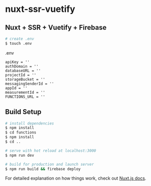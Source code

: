 # nuxt-ssr-vuetify

## Nuxt + SSR + Vuetify + Firebase

```bash
# create .env
$ touch .env
```
.env
 ```
apiKey = ''
authDomain = ''
databaseURL = ''
projectId = ''
storageBucket = ''
messagingSenderId = ''
appId = ''
measurementId = ''
FUNCTIONS_URL = ''
 ```

## Build Setup

```bash
# install dependencies
$ npm install
$ cd functions
$ npm install
$ cd ..

# serve with hot reload at localhost:3000
$ npm run dev

# build for production and launch server
$ npm run build && firebase deploy

```

For detailed explanation on how things work, check out [Nuxt.js docs](https://nuxtjs.org).
